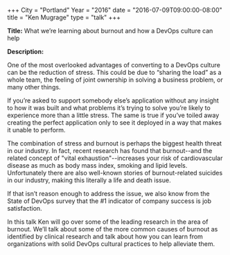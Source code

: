 +++
City = "Portland"
Year = "2016"
date = "2016-07-09T09:00:00-08:00"
title = "Ken Mugrage"
type = "talk"
+++

**Title:** What we’re learning about burnout and how a DevOps culture can help

**Description:**

One of the most overlooked advantages of converting to a DevOps culture can be the reduction of stress. This could be due to “sharing the load” as a whole team, the feeling of joint ownership in solving a business problem, or many other things.

If you’re asked to support somebody else’s application without any insight to how it was built and what problems it’s trying to solve you’re likely to experience more than a little stress. The same is true if you’ve toiled away creating the perfect application only to see it deployed in a way that makes it unable to perform.

The combination of stress and burnout is perhaps the biggest health threat in our industry. In fact, recent research has found that burnout--and the related concept of "vital exhaustion"--increases your risk of cardiovascular disease as much as body mass index, smoking and lipid levels. Unfortunately there are also well-known stories of burnout-related suicides in our industry, making this literally a life and death issue.

If that isn’t reason enough to address the issue, we also know from the State of DevOps survey that the #1 indicator of company success is job satisfaction. 

In this talk Ken will go over some of the leading research in the area of burnout. We’ll talk about some of the more common causes of burnout as identified by clinical research and talk about how you can learn from organizations with solid DevOps cultural practices to help alleviate them.
